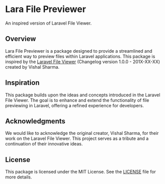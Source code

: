 # Lara File Previewer

An inspired version of Laravel File Viewer.

## Overview

Lara File Previewer is a package designed to provide a streamlined and efficient way to preview files within Laravel applications. This package is inspired by the [Laravel File Viewer](https://github.com/vish4395/lara-file-previewer) (Changelog version 1.0.0 - 201X-XX-XX) created by Vishal Sharma.

## Inspiration

This package builds upon the ideas and concepts introduced in the Laravel File Viewer. The goal is to enhance and extend the functionality of file previewing in Laravel, offering a refined experience for developers.

## Acknowledgments

We would like to acknowledge the original creator, Vishal Sharma, for their work on the Laravel File Viewer. This project serves as a tribute and a continuation of their innovative ideas.

## License

This package is licensed under the MIT License. See the [LICENSE](LICENSE) file for more details.
